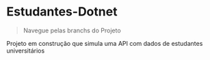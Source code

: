 # Estudantes-Dotnet
> Navegue pelas branchs do Projeto

Projeto em construção que simula uma API com dados de estudantes universitários
